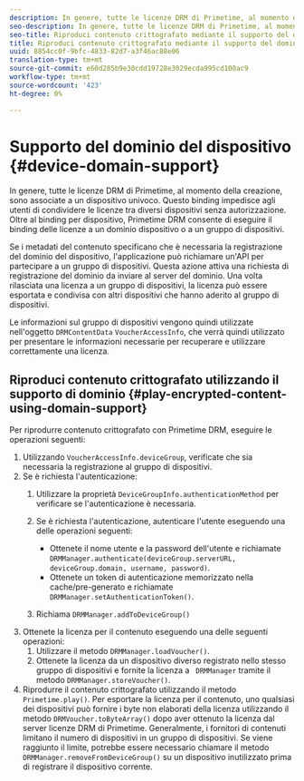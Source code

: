```yaml
---
description: In genere, tutte le licenze DRM di Primetime, al momento della creazione, sono associate a un dispositivo univoco. Questo binding impedisce agli utenti di condividere le licenze tra diversi dispositivi senza autorizzazione. Oltre al binding per dispositivo, Primetime DRM consente di eseguire il binding delle licenze a un dominio dispositivo o a un gruppo di dispositivi.
seo-description: In genere, tutte le licenze DRM di Primetime, al momento della creazione, sono associate a un dispositivo univoco. Questo binding impedisce agli utenti di condividere le licenze tra diversi dispositivi senza autorizzazione. Oltre al binding per dispositivo, Primetime DRM consente di eseguire il binding delle licenze a un dominio dispositivo o a un gruppo di dispositivi.
seo-title: Riproduci contenuto crittografato mediante il supporto del dominio
title: Riproduci contenuto crittografato mediante il supporto del dominio
uuid: 8854cc0f-9bfc-4833-82d7-a3f46ac88e06
translation-type: tm+mt
source-git-commit: e60d285b9e30cdd19728e3029ecda995cd100ac9
workflow-type: tm+mt
source-wordcount: '423'
ht-degree: 0%

---
```



# Supporto del dominio del dispositivo {#device-domain-support}

In genere, tutte le licenze DRM di Primetime, al momento della creazione, sono associate a un dispositivo univoco. Questo binding impedisce agli utenti di condividere le licenze tra diversi dispositivi senza autorizzazione. Oltre al binding per dispositivo, Primetime DRM consente di eseguire il binding delle licenze a un dominio dispositivo o a un gruppo di dispositivi.

Se i metadati del contenuto specificano che è necessaria la registrazione del dominio del dispositivo, l&#39;applicazione può richiamare un&#39;API per partecipare a un gruppo di dispositivi. Questa azione attiva una richiesta di registrazione del dominio da inviare al server del dominio. Una volta rilasciata una licenza a un gruppo di dispositivi, la licenza può essere esportata e condivisa con altri dispositivi che hanno aderito al gruppo di dispositivi.

Le informazioni sul gruppo di dispositivi vengono quindi utilizzate nell&#39;oggetto `DRMContentData` `VoucherAccessInfo`, che verrà quindi utilizzato per presentare le informazioni necessarie per recuperare e utilizzare correttamente una licenza.

## Riproduci contenuto crittografato utilizzando il supporto di dominio {#play-encrypted-content-using-domain-support}

Per riprodurre contenuto crittografato con Primetime DRM, eseguire le operazioni seguenti:

1. Utilizzando `VoucherAccessInfo.deviceGroup`, verificate che sia necessaria la registrazione al gruppo di dispositivi.
1. Se è richiesta l&#39;autenticazione:
   1. Utilizzare la proprietà `DeviceGroupInfo.authenticationMethod` per verificare se l&#39;autenticazione è necessaria.
   1. Se è richiesta l&#39;autenticazione, autenticare l&#39;utente eseguendo una delle operazioni seguenti:

      * Ottenete il nome utente e la password dell&#39;utente e richiamate `DRMManager.authenticate(deviceGroup.serverURL, deviceGroup.domain, username, password)`.
      * Ottenete un token di autenticazione memorizzato nella cache/pre-generato e richiamate `DRMManager.setAuthenticationToken()`.
   1. Richiama `DRMManager.addToDeviceGroup()`
1. Ottenete la licenza per il contenuto eseguendo una delle seguenti operazioni:
   1. Utilizzare il metodo `DRMManager.loadVoucher()`.
   1. Ottenete la licenza da un dispositivo diverso registrato nello stesso gruppo di dispositivi e fornite la licenza a ` DRMManager` tramite il metodo `DRMManager.storeVoucher()`.
1. Riprodurre il contenuto crittografato utilizzando il metodo `Primetime.play()`.
Per esportare la licenza per il contenuto, uno qualsiasi dei dispositivi può fornire i byte non elaborati della licenza utilizzando il metodo `DRMVoucher.toByteArray()` dopo aver ottenuto la licenza dal server licenze DRM di Primetime. Generalmente, i fornitori di contenuti limitano il numero di dispositivi in un gruppo di dispositivi. Se viene raggiunto il limite, potrebbe essere necessario chiamare il metodo `DRMManager.removeFromDeviceGroup()` su un dispositivo inutilizzato prima di registrare il dispositivo corrente.